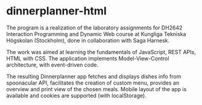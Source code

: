 # dinnerplanner-html

The program is a realization of the laboratory assignments for DH2642 Interaction Programming and Dynamic Web course at Kungliga Tekniska Högskolan (Stockholm), done in collaboration with Saga Harnesk.

The work was aimed at learning the fundamentals of JavaScript, REST APIs, HTML with CSS. The application implements Model-View-Control architecture, with event-driven code.

The resulting Dinnerplanner app fetches and displays dishes info from spoonacular API, facilitates the creation of custom menu, provides an overview and print view of the chosen meals. Mobile layout of the app is available and cookies are supported (with localStorage).
